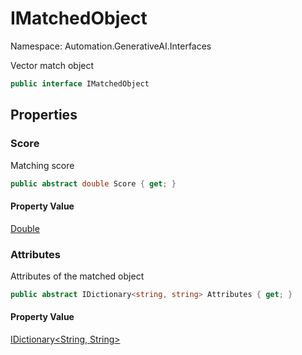 # IMatchedObject

Namespace: Automation.GenerativeAI.Interfaces

Vector match object

```csharp
public interface IMatchedObject
```

## Properties

### **Score**

Matching score

```csharp
public abstract double Score { get; }
```

#### Property Value

[Double](https://docs.microsoft.com/en-us/dotnet/api/system.double)<br>

### **Attributes**

Attributes of the matched object

```csharp
public abstract IDictionary<string, string> Attributes { get; }
```

#### Property Value

[IDictionary&lt;String, String&gt;](https://docs.microsoft.com/en-us/dotnet/api/system.collections.generic.idictionary-2)<br>
